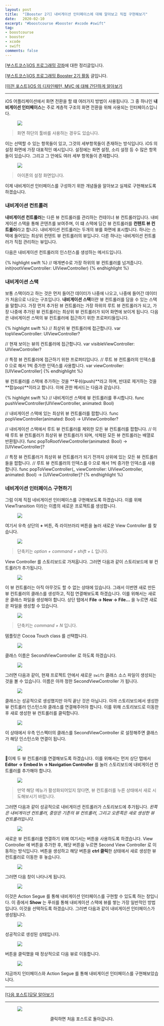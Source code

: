 ```yaml
---
layout: post
title:  "[Booster 2기] 내비게이션 인터페이스에 대해 알아보고 직접 구현해보기"
date:   2020-02-10
excerpt: "#boostcourse #booster #xcode #swift"
tag:
- boostcourse
- booster
- xcode
- swift
comments: false
---
```


[[부스트코스]iOS 프로그래밍 강좌](https://www.edwith.org/boostcourse-ios/)에 대한 정리글입니다.

[[부스트코스]iOS 프로그래밍 Booster 2기 활동](https://woojin-hwang.github.io/boostcourse-ios/) 글입니다.

[[이전 포스트]iOS 의 디자인패턴, MVC 에 대해 간단하게 알아보기](https://woojin-hwang.github.io/mvc/)

---

iOS 어플리케이션에서 화면 전환을 할 떄 여러가지 방법이 사용됩니다. 그 중 하나인 **내비게이션 인터페이스**는 주로 계층적 구조의 화면 전환을 위해 사용되는 인터페이스입니다.

<figure>
  <a href="https://raw.githubusercontent.com/woojin-hwang/woojin-hwang.github.io/master/_posts/img/navigation-interface/settings2.png"><img src="https://raw.githubusercontent.com/woojin-hwang/woojin-hwang.github.io/master/_posts/img/navigation-interface/settings2.png"></a>
</figure>

> 화면 하단의 툴바를 사용하는 경우도 있습니다.

이는 선택할 수 있는 항목들이 있고, 그것의 세부항목들이 존재하는 방식입니다. iOS 의 설정 화면에 가장 대표적인 예시입니다. 설정에는 화면 설정, 소리 설정 등 수 많은 항목들이 있습니다. 그리고 그 안에도 여러 세부 항목들이 존재합니다.

<figure>
  <a href="https://raw.githubusercontent.com/woojin-hwang/woojin-hwang.github.io/master/_posts/img/navigation-interface/settings.png"><img src="https://raw.githubusercontent.com/woojin-hwang/woojin-hwang.github.io/master/_posts/img/navigation-interface/settings.png"></a>
</figure>

> 아이폰의 설정 화면입니다.

이제 내비게이션 인터페이스를 구성하기 위한 개념들을 알아보고 실제로 구현해보도록 하겠습니다.

### 내비게이션 컨트롤러

**내비게이션 컨트롤러**는 다른 뷰 컨트롤러를 관리하는 컨테이너 뷰 컨트롤러입니다. 내비게이션 스택을 통해 콘텐츠를 보여주며, 이 떄 스택에 담긴 뷰 컨트롤러를 **컨텐트 뷰 컨트롤러**라고 합니다. 내비게이션 컨트롤러는 두개의 뷰를 화면에 표시합니다. 하나는 스택에 들어있는 최상위 컨텐트 뷰 컨트롤러의 뷰입니다. 다른 하나는 내비게이션 컨트롤러가 직접 관리하는 뷰입니다.

다음은 내비게이션 컨트롤러의 인스턴스를 생성하는 메서드입니다.

{% highlight swift %}
// 매개변수로 가장 하위의 뷰 컨트롤러를 넘겨줍니다.
init(rootViewController: UIViewController)
{% endhighlight %}

### 내비게이션 스택

보통 스택이라고 하는 것은 먼저 들어간 데이터가 나중에 나오고, 나중에 들어간 데이터가 처음으로 나오는 구조입니다. **내비게이션 스택**이란 뷰 컨트롤러를 담을 수 있는 스택을 말합니다. 가장 먼저 추가된 뷰 컨트롤러는 가장 하위의 루트 뷰 컨트롤러가 되고, 가장 나중에 추가된 뷰 컨트롤러는 최상위 뷰 컨트롤러가 되어 화면에 보이게 됩니다. 다음은 내비게이션 스택의 뷰 컨트롤러에 접근하기 위한 프로퍼티들입니다.

{% highlight swift %}
// 최상위 뷰 컨트롤러에 접근합니다.
var topViewController: UIViewController?

// 현재 보이는 뷰의 컨트롤러에 접근합니다.
var visibleViewController: UIViewController?

// 특정 뷰 컨트롤러에 접근하기 위한 프로퍼티입니다.
// 루트 뷰 컨트롤러의 인덱스를 0 으로 해서 1씩 증가한 인덱스를 사용합니다.
var viewController: [UIViewController]
{% endhighlight %}

뷰 컨트롤러를 스택에 추가하는 것을 **푸쉬(push)**라고 하며, 반대로 제거하는 것을 **팝(pop)**이라고 합니다. 이에 관한 메서드는 다음과 같습니다.

{% highlight swift %}
// 내비게이션 스택에 뷰 컨트롤러를 푸시합니다.
func pushViewController(UIViewController, animated: Bool)

// 내비게이션 스택에 있는 최상위 뷰 컨트롤러를 팝합니다.
func popViewController(animated: Bool) -> UIViewController?

// 내비게이션 스택에서 루트 뷰 컨트롤러를 제외한 모든 뷰 컨트롤러를 팝합니다.
// 이 때 루트 뷰 컨트롤러가 최상위 뷰 컨트롤러가 되며, 삭제된 모든 뷰 컨트롤러는 배열로 반환됩니다.
func popToRootViewController(animated: Bool) -> [UIViewController]?

// 특정 뷰 컨트롤러가 최상위 뷰 컨트롤러가 되기 전까지 상위에 있는 모든 뷰 컨트롤러들을 팝합니다.
// 루트 뷰 컨트롤러의 인덱스를 0 으로 해서 1씩 증가한 인덱스를 사용합니다.
func popToViewController(_ viewController: UIViewController, animated: Bool) -> [UIViewController]?
{% endhighlight %}

### 네비게이션 인터페이스 구현하기

그럼 이제 직접 네비게이션 인터페이스를 구현해보도록 하겠습니다. 이를 위해 ViewTransition 이라는 이름의 새로운 프로젝트를 생성합니다.

<figure>
  <a href="https://raw.githubusercontent.com/woojin-hwang/woojin-hwang.github.io/master/_posts/img/navigation-interface/view_transition.png"><img src="https://raw.githubusercontent.com/woojin-hwang/woojin-hwang.github.io/master/_posts/img/navigation-interface/view_transition.png"></a>
</figure>

여기서 우측 상단의 **+** 버튼, 즉 라이브러리 버튼을 눌러 새로운 View Controller 를 찾습니다.

<figure>
  <a href="https://raw.githubusercontent.com/woojin-hwang/woojin-hwang.github.io/master/_posts/img/navigation-interface/view_controller.png"><img src="https://raw.githubusercontent.com/woojin-hwang/woojin-hwang.github.io/master/_posts/img/navigation-interface/view_controller.png"></a>
</figure>

> 단축키는 *option + command + shift + L* 입니다.

View Controller 를 스토리보드로 가져옵니다. 그러면 다음과 같이 스토리보드에 뷰 컨트롤러가 추가됩니다.

<figure>
  <a href="https://raw.githubusercontent.com/woojin-hwang/woojin-hwang.github.io/master/_posts/img/navigation-interface/view_controller2.png"><img src="https://raw.githubusercontent.com/woojin-hwang/woojin-hwang.github.io/master/_posts/img/navigation-interface/view_controller2.png"></a>
</figure>

이 뷰 컨트롤러는 아직 아무것도 할 수 없는 상태에 있습니다. 그래서 이번엔 새로 만든 뷰 컨트롤러의 클래스를 생성하고, 직접 연결해보도록 하겠습니다. 이를 위해서는 새로운 클래스 파일을 생성해야 합니다. 상단 탭에서 **File -> New -> File...** 을 누르면 새로운 파일을 생성할 수 있습니다.

<figure>
  <a href="https://raw.githubusercontent.com/woojin-hwang/woojin-hwang.github.io/master/_posts/img/navigation-interface/new_file.png"><img src="https://raw.githubusercontent.com/woojin-hwang/woojin-hwang.github.io/master/_posts/img/navigation-interface/new_file.png"></a>
</figure>

> 단축키는 *command + N* 입니다.

템플릿은 Cocoa Touch class 를 선택합니다.

<figure>
  <a href="https://raw.githubusercontent.com/woojin-hwang/woojin-hwang.github.io/master/_posts/img/navigation-interface/new_file2.png"><img src="https://raw.githubusercontent.com/woojin-hwang/woojin-hwang.github.io/master/_posts/img/navigation-interface/new_file2.png"></a>
</figure>

클래스 이름은 SecondViewController 로 하도록 하겠습니다.

<figure>
  <a href="https://raw.githubusercontent.com/woojin-hwang/woojin-hwang.github.io/master/_posts/img/navigation-interface/new_file3.png"><img src="https://raw.githubusercontent.com/woojin-hwang/woojin-hwang.github.io/master/_posts/img/navigation-interface/new_file3.png"></a>
</figure>

그러면 다음과 같이, 현재 프로젝트 안에서 새로운 `swift` 클래스 소스 파일이 생성되는 것을 볼 수 있습니다. 이름은 아까 정한 SecondViewController 가 됩니다.

<figure>
  <a href="https://raw.githubusercontent.com/woojin-hwang/woojin-hwang.github.io/master/_posts/img/navigation-interface/new_file4.png"><img src="https://raw.githubusercontent.com/woojin-hwang/woojin-hwang.github.io/master/_posts/img/navigation-interface/new_file4.png"></a>
</figure>

클래스는 성공적으로 생성했지만 아직 끝난 것은 아닙니다. 아까 스토리보드에서 생성한 뷰 컨트롤러 인스턴스와 클래스를 연결해주어야 합니다. 이를 위해 스토리보드로 이동한 후 새로 생성한 뷰 컨트롤러를 클릭합니다.

<figure>
  <a href="https://raw.githubusercontent.com/woojin-hwang/woojin-hwang.github.io/master/_posts/img/navigation-interface/view_controller3.png"><img src="https://raw.githubusercontent.com/woojin-hwang/woojin-hwang.github.io/master/_posts/img/navigation-interface/view_controller3.png"></a>
</figure>

이 상태에서 우측 인스펙터의 클래스를 SecondViewController 로 설정해주면 클래스가 해당 인스턴스와 연결이 됩니다.

<figure>
  <a href="https://raw.githubusercontent.com/woojin-hwang/woojin-hwang.github.io/master/_posts/img/navigation-interface/view_controller4.png"><img src="https://raw.githubusercontent.com/woojin-hwang/woojin-hwang.github.io/master/_posts/img/navigation-interface/view_controller4.png"></a>
</figure>

이제 두 뷰 컨트롤러를 연결해보도록 하겠습니다. 이를 위해서는 먼저 상단 탭에서 **Editor -> Embed In -> Navigation Controller** 를 눌러 스토리보드에 내비게이션 컨트롤러를 추가해야 합니다.

<figure>
  <a href="https://raw.githubusercontent.com/woojin-hwang/woojin-hwang.github.io/master/_posts/img/navigation-interface/navigation_controller.png"><img src="https://raw.githubusercontent.com/woojin-hwang/woojin-hwang.github.io/master/_posts/img/navigation-interface/navigation_controller.png"></a>
</figure>

> 만약 해당 메뉴가 활성화되어있지 않다면, 뷰 컨트롤러를 누른 상태에서 새로 시도해보시기 바랍니다.

그러면 다음과 같이 성공적으로 내비게이션 컨트롤러가 스토리보드에 추가됩니다. *왼쪽은 내비게이션 컨트롤러, 중앙은 기존의 뷰 컨트롤러, 그리고 오른쪽은 새로 생성한 뷰 컨트롤러입니다.*

<figure>
  <a href="https://raw.githubusercontent.com/woojin-hwang/woojin-hwang.github.io/master/_posts/img/navigation-interface/navigation_controller2.png"><img src="https://raw.githubusercontent.com/woojin-hwang/woojin-hwang.github.io/master/_posts/img/navigation-interface/navigation_controller2.png"></a>
</figure>

새로운 뷰 컨트롤러를 연결하기 위해 여기서는 버튼을 사용하도록 하겠습니다. View Controller 에 버튼을 추가한 후, 해당 버튼을 누르면 Second View Controller 로 이동하는 방식입니다. 버튼을 생성하고 해당 버튼을 **ctrl 클릭**한 상태에서 새로 생성한 뷰 컨트롤러로 이동한 후 놓습니다.

<figure>
  <a href="https://raw.githubusercontent.com/woojin-hwang/woojin-hwang.github.io/master/_posts/img/navigation-interface/navigation_controller4.png"><img src="https://raw.githubusercontent.com/woojin-hwang/woojin-hwang.github.io/master/_posts/img/navigation-interface/navigation_controller4.png"></a>
</figure>

그러면 다음 창이 나타나게 됩니다.

<figure>
  <a href="https://raw.githubusercontent.com/woojin-hwang/woojin-hwang.github.io/master/_posts/img/navigation-interface/segue.png"><img src="https://raw.githubusercontent.com/woojin-hwang/woojin-hwang.github.io/master/_posts/img/navigation-interface/segue.png"></a>
</figure>

이것은 Action Segue 를 통해 내비게이션 인터페이스를 구현할 수 있도록 하는 창입니다. 이 중에서 **Show** 는 푸쉬를 통해 내비게이션 스택에 뷰를 쌓는 가장 일반적인 방법입니다. 이것을 선택하도록 하겠습니다. 그러변 다음과 같이 내비게이션 인터페이스가 생성됩니다.

<figure>
  <a href="https://raw.githubusercontent.com/woojin-hwang/woojin-hwang.github.io/master/_posts/img/navigation-interface/navigation_controller3.png"><img src="https://raw.githubusercontent.com/woojin-hwang/woojin-hwang.github.io/master/_posts/img/navigation-interface/navigation_controller3.png"></a>
</figure>

성공적으로 생성된 상태입니다.

<figure>
  <a href="https://raw.githubusercontent.com/woojin-hwang/woojin-hwang.github.io/master/_posts/img/navigation-interface/button.png"><img src="https://raw.githubusercontent.com/woojin-hwang/woojin-hwang.github.io/master/_posts/img/navigation-interface/button.png"></a>
</figure>

버튼을 클릭했을 때 정상적으로 다음 뷰로 이동합니다.

<figure>
  <a href="https://raw.githubusercontent.com/woojin-hwang/woojin-hwang.github.io/master/_posts/img/navigation-interface/back.png"><img src="https://raw.githubusercontent.com/woojin-hwang/woojin-hwang.github.io/master/_posts/img/navigation-interface/back.png"></a>
</figure>

지금까지 인터페이스와 Action Segue 를 통해 내비게이션 인터페이스를 구현해보았습니다.

---

[[다음 포스트]모달 알아보기](https://woojin-hwang.github.io/modal/)

---

<figure>
  <a href="https://woojin-hwang.github.io/boostcourse-ios/"><img src="https://raw.githubusercontent.com/woojin-hwang/woojin-hwang.github.io/master/_posts/img/boostcourse/tag.jpg"></a>
</figure>
<center>클릭하면 처음 포스트로 돌아갑니다.</center>